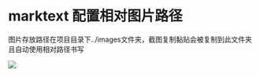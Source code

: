 # marktext 配置相对图片路径

图片存放路径在项目目录下../images文件夹，截图复制黏贴会被复制到此文件夹且自动使用相对路径书写

![](\../images\2023-08-11-20-47-34-image.png)
